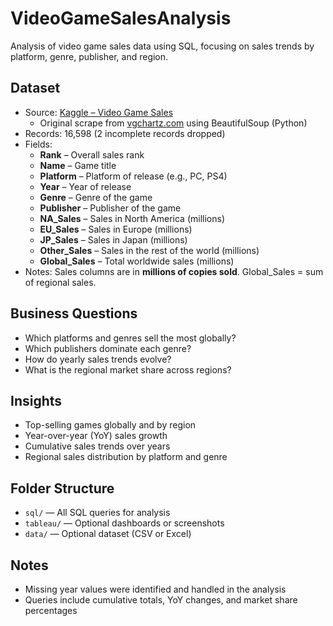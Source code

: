 # VideoGameSalesAnalysis

Analysis of video game sales data using SQL, focusing on sales trends by platform, genre, publisher, and region.

## Dataset
- Source: [Kaggle – Video Game Sales](https://www.kaggle.com/datasets)  
  - Original scrape from [vgchartz.com](https://github.com/GregorUT/vgchartzScrape) using BeautifulSoup (Python)
- Records: 16,598 (2 incomplete records dropped)
- Fields:
  - **Rank** – Overall sales rank
  - **Name** – Game title
  - **Platform** – Platform of release (e.g., PC, PS4)
  - **Year** – Year of release
  - **Genre** – Genre of the game
  - **Publisher** – Publisher of the game
  - **NA_Sales** – Sales in North America (millions)
  - **EU_Sales** – Sales in Europe (millions)
  - **JP_Sales** – Sales in Japan (millions)
  - **Other_Sales** – Sales in the rest of the world (millions)
  - **Global_Sales** – Total worldwide sales (millions)
- Notes: Sales columns are in **millions of copies sold**. Global_Sales = sum of regional sales.

## Business Questions
- Which platforms and genres sell the most globally?
- Which publishers dominate each genre?
- How do yearly sales trends evolve?
- What is the regional market share across regions?

## Insights
- Top-selling games globally and by region
- Year-over-year (YoY) sales growth
- Cumulative sales trends over years
- Regional sales distribution by platform and genre

## Folder Structure
- `sql/` — All SQL queries for analysis
- `tableau/` — Optional dashboards or screenshots
- `data/` — Optional dataset (CSV or Excel)

## Notes
- Missing year values were identified and handled in the analysis
- Queries include cumulative totals, YoY changes, and market share percentages
